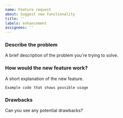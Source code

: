 ```yaml
---
name: Feature request
about: Suggest new functionality
title: ''
labels: enhancement
assignees: ''
---
```


### Describe the problem

A brief description of the problem you're trying to solve.

### How would the new feature work?

A short explanation of the new feature.

```
Example code that shows possible usage
```

### Drawbacks

Can you see any potential drawbacks?
